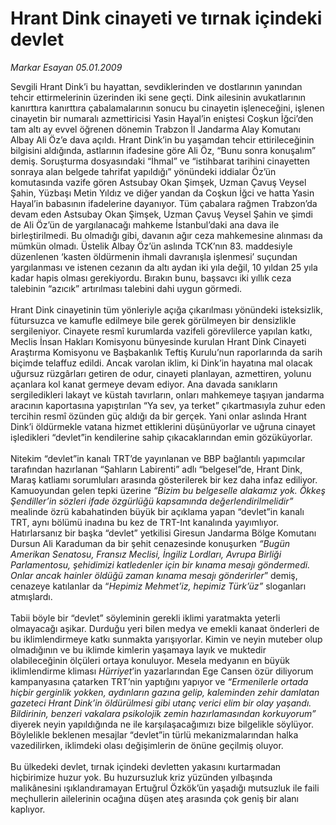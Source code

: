 # Hrant Dink cinayeti ve tırnak içindeki devlet

*Markar Esayan 05.01.2009*

<div class="taraf_structure_2col_1zq">
<div class="margen_n">



 <p>Sevgili Hrant Dink’i bu hayattan, sevdiklerinden ve dostlarının yanından tehcir ettirmelerinin üzerinden iki sene geçti. Dink ailesinin avukatlarının kanırttıra kanırttıra çabalamalarının sonucu bu cinayetin işleneceğini, işlenen cinayetin bir numaralı azmettiricisi Yasin Hayal’in eniştesi Coşkun İğci’den tam altı ay evvel öğrenen dönemin Trabzon İl Jandarma Alay Komutanı Albay Ali Öz’e dava açıldı. Hrant Dink’in bu yaşamdan tehcir ettirileceğinin bilgisini aldığında, astlarının ifadesine göre Ali Öz, “Bunu sonra konuşalım” demiş. Soruşturma dosyasındaki “İhmal” ve “istihbarat tarihini cinayetten sonraya alan belgede tahrifat yapıldığı” yönündeki iddialar Öz’ün komutasında vazife gören Astsubay Okan Şimşek, Uzman Çavuş Veysel Şahin, Yüzbaşı Metin Yıldız ve diğer yandan da Coşkun İğci ve hatta Yasin Hayal’in babasının ifadelerine dayanıyor. Tüm çabalara rağmen Trabzon’da devam eden Astsubay Okan Şimşek, Uzman Çavuş Veysel Şahin ve şimdi de Ali Öz’ün de yargılanacağı mahkeme İstanbul’daki ana dava ile birleştirilmedi. Bu olmadığı gibi, davanın ağır ceza mahkemesine alınması da mümkün olmadı. Üstelik Albay Öz’ün aslında TCK’nın 83. maddesiyle düzenlenen ‘kasten öldürmenin ihmali davranışla işlenmesi’ suçundan yargılanması ve istenen cezanın da altı aydan iki yıla değil, 10 yıldan 25 yıla kadar hapis olması gerekiyordu. Bırakın bunu, başsavcı iki yıllık ceza talebinin “azıcık” artırılması talebini dahi uygun görmedi. <br/><br/>Hrant Dink cinayetinin tüm yönleriyle açığa çıkarılması yönündeki isteksizlik, fütursuzca ve kamufle edilmeye bile gerek görülmeyen bir densizlikle sergileniyor. Cinayete resmî kurumlarda vazifeli görevlilerce yapılan katkı, Meclis İnsan Hakları Komisyonu bünyesinde kurulan Hrant Dink Cinayeti Araştırma Komisyonu ve Başbakanlık Teftiş Kurulu’nun raporlarında da sarih biçimde telaffuz edildi. Ancak varolan iklim, ki Dink’in hayatına mal olacak uğursuz rüzgârları getiren de odur, cinayeti planlayan, azmettiren, yolunu açanlara kol kanat germeye devam ediyor. Ana davada sanıkların sergiledikleri lakayt ve küstah tavırların, onları mahkemeye taşıyan jandarma aracının kaportasına yapıştırılan “Ya sev, ya terket” çıkartmasıyla zuhur eden tercihin resmî özünden güç aldığı da bir gerçek. Yani onlar aslında Hrant Dink’i öldürmekle vatana hizmet ettiklerini düşünüyorlar ve uğruna cinayet işledikleri “devlet”in kendilerine sahip çıkacaklarından emin gözüküyorlar. <br/><br/>Nitekim “devlet”in kanalı TRT’de yayınlanan ve BBP bağlantılı yapımcılar tarafından hazırlanan “Şahların Labirenti” adlı “belgesel”de, Hrant Dink, Maraş katliamı sorumluları arasında gösterilerek bir kez daha infaz ediliyor. Kamuoyundan gelen tepki üzerine <i>“Bizim bu belgeselle alakamız yok. Ökkeş Şendiller’in sözleri ifade özgürlüğü kapsamında değerlendirilmelidir”</i> mealinde özrü kabahatinden büyük bir açıklama yapan “devlet”in kanalı TRT, aynı bölümü inadına bu kez de TRT-Int kanalında yayımlıyor. Hatırlarsanız bir başka “devlet” yetkilisi Giresun Jandarma Bölge Komutanı Dursun Ali Karaduman da bir şehit cenazesinde konuşurken <i>“Bugün Amerikan Senatosu, Fransız Meclisi, İngiliz Lordları, Avrupa Birliği Parlamentosu, şehidimizi katledenler için bir kınama mesajı göndermedi. Onlar ancak hainler öldüğü zaman kınama mesajı gönderirler</i>” demiş, cenazeye katılanlar da “<i>Hepimiz Mehmet’iz, hepimiz Türk’üz”</i> sloganları atmışlardı. <br/><br/>Tabii böyle bir “devlet” söyleminin gerekli iklimi yaratmakta yeterli olmayacağı aşikar. Durduğu yeri bilen medya ve emekli kanaat önderleri de bu iklimlendirmeye katkı sunmakta yarışıyorlar. Kimin ve neyin muteber olup olmadığının ve bu iklimde kimlerin yaşamaya layık ve muktedir olabileceğinin ölçüleri ortaya konuluyor. Mesela medyanın en büyük iklimlendirme kliması <i>Hürriyet</i>’in yazarlarından Ege Cansen özür diliyorum kampanyasına çatarken TRT’nin yaptığını yapıyor ve <i>“Ermenilerle ortada hiçbir gerginlik yokken, aydınların gazına gelip, kaleminden zehir damlatan gazeteci Hrant Dink’in öldürülmesi gibi utanç verici elim bir olay yaşandı. Bildirinin, benzeri vakalara psikolojik zemin hazırlamasından korkuyorum”</i> diyerek neyin yapıldığında ne ile karşılaşacağımızı bize bilgelikle söylüyor. Böylelikle beklenen mesajlar “devlet”in türlü mekanizmalarından halka vazedilirken, iklimdeki olası değişimlerin de önüne geçilmiş oluyor. <br/><br/>Bu ülkedeki devlet, tırnak içindeki devletten yakasını kurtarmadan hiçbirimize huzur yok. Bu huzursuzluk kriz yüzünden yılbaşında malikânesini ışıklandıramayan Ertuğrul Özkök’ün yaşadığı mutsuzluk ile faili meçhullerin ailelerinin ocağına düşen ateş arasında çok geniş bir alanı kaplıyor. </p>

<br/>


<div id="taraf_not">
</div>

</div>


</div>
